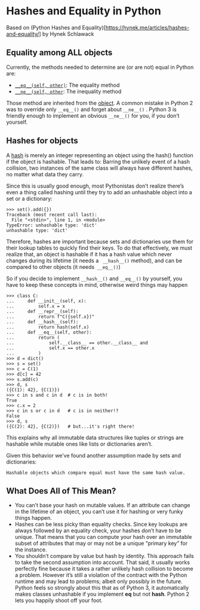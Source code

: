 # Hashes and Equality in Python

Based on (Python Hashes and Equality)[https://hynek.me/articles/hashes-and-equality/] by Hynek Schlawack

## Equality among __ALL__ objects

Currently, the methods needed to determine are (or are not) equal in Python are:

* [`__eq__(self, other)`](https://docs.python.org/3/reference/datamodel.html#object.__eq__): The equality method
* [`__ne__(self, other`](https://docs.python.org/3/reference/datamodel.html#object.__eq__): The inequality method

Those method are inherited from the [object](https://docs.python.org/3/library/functions.html#object). A common mistake in Python 2 was to override only `__eq__()` and forget about `__ne__()` . Python 3 is friendly enough to implement an obvious `__ne__()` for you, if you don’t yourself.

## Hashes for objects

A [hash](https://docs.python.org/3/library/functions.html?highlight=hash#hash) is merely an integer representing an object using the hash() function if the object is hashable. That leads to: Barring the unlikely event of a hash collision, two instances of the same class will always have different hashes, no matter what data they carry.

Since this is usually good enough, most Pythonistas don’t realize there’s even a thing called hashing until they try to add an unhashable object into a set or a dictionary:

```
>>> set().add({})
Traceback (most recent call last):
  File "<stdin>", line 1, in <module>
TypeError: unhashable type: 'dict'
unhashable type: 'dict'
```
Therefore, hashes are important because sets and dictionaries use them for their lookup tables to quickly find their keys. To do that effectively, we must realize that, an
object is hashable if it has a hash value which never changes during its lifetime (it needs a ` __hash__()` method), and can be compared to other objects (it needs` __eq__()`)

So if you decide to implement `__hash__()` and `__eq__()` by yourself, you have to keep these concepts in mind, otherwise weird things may happen

```
>>> class C:
...     def __init__(self, x):
...         self.x = x
...     def __repr__(self):
...         return f"C({self.x})"
...     def __hash__(self):
...         return hash(self.x)
...     def __eq__(self, other):
...         return (
...             self.__class__ == other.__class__ and
...             self.x == other.x
...         )
>>> d = dict()
>>> s = set()
>>> c = C(1)
>>> d[c] = 42
>>> s.add(c)
>>> d, s
({C(1): 42}, {C(1)})
>>> c in s and c in d  # c is in both!
True
>>> c.x = 2
>>> c in s or c in d   # c is in neither!?
False
>>> d, s
({C(2): 42}, {C(2)})   # but...it's right there!
```

This explains why all immutable data structures like tuples or strings are hashable while mutable ones like lists or dictionaries aren’t.

Given this behavior we’ve found another assumption made by sets and dictionaries:

```
Hashable objects which compare equal must have the same hash value.
```

## What Does All of This Mean?

* You can’t base your hash on mutable values. If an attribute can change in the lifetime of an object, you can’t use it for hashing or very funky things happen.
* Hashes can be less picky than equality checks. Since key lookups are always followed by an equality check, your hashes don’t have to be unique. That means that you can compute your hash over an immutable subset of attributes that may or may not be a unique “primary key” for the instance.
* You shouldn’t compare by value but hash by identity. This approach fails to take the second assumption into account. That said, it usually works perfectly fine because it takes a rather unlikely hash collision to become a problem. However it’s still a violation of the contract with the Python runtime and may lead to problems; albeit only possibly in the future. Python feels so strongly about this that as of Python 3, it automatically makes classes unhashable if you implement __eq__ but not __hash__. Python 2 lets you happily shoot off your foot.
